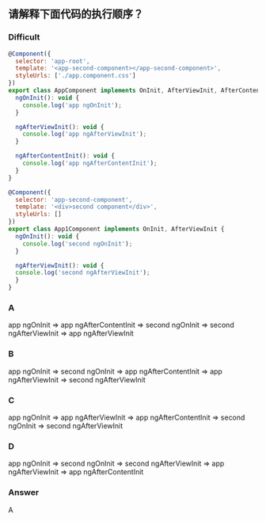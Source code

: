 ## 请解释下面代码的执行顺序？
### Difficult

``` javascript
@Component({
  selector: 'app-root',
  template: '<app-second-component></app-second-component>',
  styleUrls: ['./app.component.css']
})
export class AppComponent implements OnInit, AfterViewInit, AfterContentInit {
  ngOnInit(): void {
    console.log('app ngOnInit');
  }

  ngAfterViewInit(): void {
    console.log('app ngAfterViewInit');
  }

  ngAfterContentInit(): void {
    console.log('app ngAfterContentInit');
  }
}

@Component({
  selector: 'app-second-component',
  template: '<div>second component</div>',
  styleUrls: []
})
export class App1Component implements OnInit, AfterViewInit {
  ngOnInit(): void {
    console.log('second ngOnInit');
  }

  ngAfterViewInit(): void {
  console.log('second ngAfterViewInit');
  }
}
```

### A
app ngOnInit => app ngAfterContentInit => second ngOnInit => second ngAfterViewInit => app ngAfterViewInit

### B
app ngOnInit => second ngOnInit => app ngAfterContentInit => app ngAfterViewInit => second ngAfterViewInit

### C
app ngOnInit => app ngAfterViewInit => app ngAfterContentInit => second ngOnInit => second ngAfterViewInit

### D
app ngOnInit => second ngOnInit => second ngAfterViewInit => app ngAfterViewInit => app ngAfterContentInit

### Answer
A